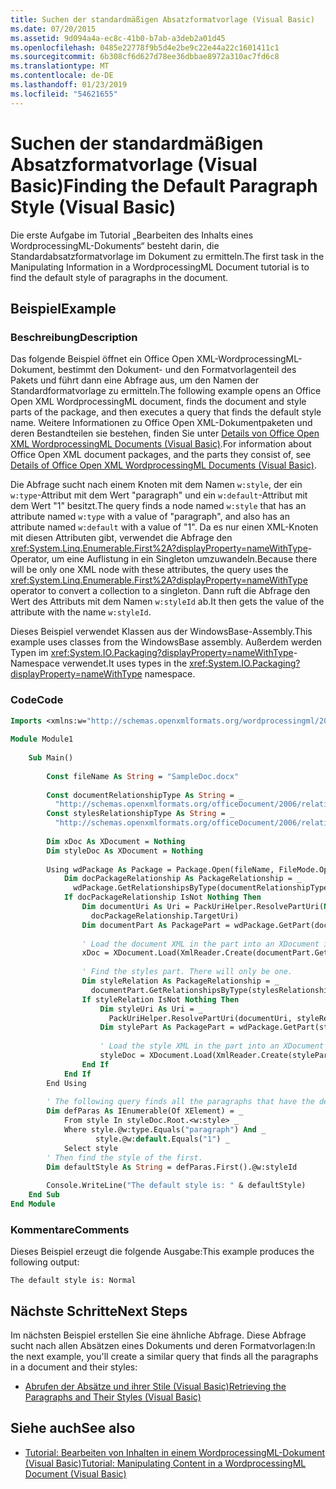 ```yaml
---
title: Suchen der standardmäßigen Absatzformatvorlage (Visual Basic)
ms.date: 07/20/2015
ms.assetid: 9d094a4a-ec8c-41b0-b7ab-a3deb2a01d45
ms.openlocfilehash: 0485e22778f9b5d4e2be9c22e44a22c1601411c1
ms.sourcegitcommit: 6b308cf6d627d78ee36dbbae8972a310ac7fd6c8
ms.translationtype: MT
ms.contentlocale: de-DE
ms.lasthandoff: 01/23/2019
ms.locfileid: "54621655"
---
```

# <a name="finding-the-default-paragraph-style-visual-basic"></a><span data-ttu-id="c4aa0-102">Suchen der standardmäßigen Absatzformatvorlage (Visual Basic)</span><span class="sxs-lookup"><span data-stu-id="c4aa0-102">Finding the Default Paragraph Style (Visual Basic)</span></span>
<span data-ttu-id="c4aa0-103">Die erste Aufgabe im Tutorial „Bearbeiten des Inhalts eines WordprocessingML-Dokuments“ besteht darin, die Standardabsatzformatvorlage im Dokument zu ermitteln.</span><span class="sxs-lookup"><span data-stu-id="c4aa0-103">The first task in the Manipulating Information in a WordprocessingML Document tutorial is to find the default style of paragraphs in the document.</span></span>  
  
## <a name="example"></a><span data-ttu-id="c4aa0-104">Beispiel</span><span class="sxs-lookup"><span data-stu-id="c4aa0-104">Example</span></span>  
  
### <a name="description"></a><span data-ttu-id="c4aa0-105">Beschreibung</span><span class="sxs-lookup"><span data-stu-id="c4aa0-105">Description</span></span>  
 <span data-ttu-id="c4aa0-106">Das folgende Beispiel öffnet ein Office Open XML-WordprocessingML-Dokument, bestimmt den Dokument- und den Formatvorlagenteil des Pakets und führt dann eine Abfrage aus, um den Namen der Standardformatvorlage zu ermitteln.</span><span class="sxs-lookup"><span data-stu-id="c4aa0-106">The following example opens an Office Open XML WordprocessingML document, finds the document and style parts of the package, and then executes a query that finds the default style name.</span></span> <span data-ttu-id="c4aa0-107">Weitere Informationen zu Office Open XML-Dokumentpaketen und deren Bestandteilen sie bestehen, finden Sie unter [Details von Office Open XML WordprocessingML Documents (Visual Basic)](../../../../visual-basic/programming-guide/concepts/linq/details-of-office-open-xml-wordprocessingml-documents.md).</span><span class="sxs-lookup"><span data-stu-id="c4aa0-107">For information about Office Open XML document packages, and the parts they consist of, see [Details of Office Open XML WordprocessingML Documents (Visual Basic)](../../../../visual-basic/programming-guide/concepts/linq/details-of-office-open-xml-wordprocessingml-documents.md).</span></span>  
  
 <span data-ttu-id="c4aa0-108">Die Abfrage sucht nach einem Knoten mit dem Namen `w:style`, der ein `w:type`-Attribut mit dem Wert "paragraph" und ein `w:default`-Attribut mit dem Wert "1" besitzt.</span><span class="sxs-lookup"><span data-stu-id="c4aa0-108">The query finds a node named `w:style` that has an attribute named `w:type` with a value of "paragraph", and also has an attribute named `w:default` with a value of "1".</span></span> <span data-ttu-id="c4aa0-109">Da es nur einen XML-Knoten mit diesen Attributen gibt, verwendet die Abfrage den <xref:System.Linq.Enumerable.First%2A?displayProperty=nameWithType>-Operator, um eine Auflistung in ein Singleton umzuwandeln.</span><span class="sxs-lookup"><span data-stu-id="c4aa0-109">Because there will be only one XML node with these attributes, the query uses the <xref:System.Linq.Enumerable.First%2A?displayProperty=nameWithType> operator to convert a collection to a singleton.</span></span> <span data-ttu-id="c4aa0-110">Dann ruft die Abfrage den Wert des Attributs mit dem Namen `w:styleId` ab.</span><span class="sxs-lookup"><span data-stu-id="c4aa0-110">It then gets the value of the attribute with the name `w:styleId`.</span></span>  
  
 <span data-ttu-id="c4aa0-111">Dieses Beispiel verwendet Klassen aus der <legacyBold>WindowsBase</legacyBold>-Assembly.</span><span class="sxs-lookup"><span data-stu-id="c4aa0-111">This example uses classes from the WindowsBase assembly.</span></span> <span data-ttu-id="c4aa0-112">Außerdem werden Typen im <xref:System.IO.Packaging?displayProperty=nameWithType>-Namespace verwendet.</span><span class="sxs-lookup"><span data-stu-id="c4aa0-112">It uses types in the <xref:System.IO.Packaging?displayProperty=nameWithType> namespace.</span></span>  
  
### <a name="code"></a><span data-ttu-id="c4aa0-113">Code</span><span class="sxs-lookup"><span data-stu-id="c4aa0-113">Code</span></span>  
  
```vb  
Imports <xmlns:w="http://schemas.openxmlformats.org/wordprocessingml/2006/main">  
  
Module Module1  
  
    Sub Main()  
  
        Const fileName As String = "SampleDoc.docx"  
  
        Const documentRelationshipType As String = _  
          "http://schemas.openxmlformats.org/officeDocument/2006/relationships/officeDocument"  
        Const stylesRelationshipType As String = _  
          "http://schemas.openxmlformats.org/officeDocument/2006/relationships/styles"  
  
        Dim xDoc As XDocument = Nothing  
        Dim styleDoc As XDocument = Nothing  
  
        Using wdPackage As Package = Package.Open(fileName, FileMode.Open, FileAccess.Read)  
            Dim docPackageRelationship As PackageRelationship = _  
              wdPackage.GetRelationshipsByType(documentRelationshipType).FirstOrDefault()  
            If docPackageRelationship IsNot Nothing Then  
                Dim documentUri As Uri = PackUriHelper.ResolvePartUri(New Uri("/", UriKind.Relative), _  
                  docPackageRelationship.TargetUri)  
                Dim documentPart As PackagePart = wdPackage.GetPart(documentUri)  
  
                ' Load the document XML in the part into an XDocument instance.  
                xDoc = XDocument.Load(XmlReader.Create(documentPart.GetStream()))  
  
                ' Find the styles part. There will only be one.  
                Dim styleRelation As PackageRelationship = _  
                  documentPart.GetRelationshipsByType(stylesRelationshipType).FirstOrDefault()  
                If styleRelation IsNot Nothing Then  
                    Dim styleUri As Uri = _  
                      PackUriHelper.ResolvePartUri(documentUri, styleRelation.TargetUri)  
                    Dim stylePart As PackagePart = wdPackage.GetPart(styleUri)  
  
                    ' Load the style XML in the part into an XDocument instance.  
                    styleDoc = XDocument.Load(XmlReader.Create(stylePart.GetStream()))  
                End If  
            End If  
        End Using  
  
        ' The following query finds all the paragraphs that have the default style.  
        Dim defParas As IEnumerable(Of XElement) = _  
            From style In styleDoc.Root.<w:style> _  
            Where style.@w:type.Equals("paragraph") And _  
                   style.@w:default.Equals("1") _  
            Select style  
        ' Then find the style of the first.  
        Dim defaultStyle As String = defParas.First().@w:styleId  
  
        Console.WriteLine("The default style is: " & defaultStyle)  
    End Sub  
End Module  
```  
  
### <a name="comments"></a><span data-ttu-id="c4aa0-114">Kommentare</span><span class="sxs-lookup"><span data-stu-id="c4aa0-114">Comments</span></span>  
 <span data-ttu-id="c4aa0-115">Dieses Beispiel erzeugt die folgende Ausgabe:</span><span class="sxs-lookup"><span data-stu-id="c4aa0-115">This example produces the following output:</span></span>  
  
```  
The default style is: Normal  
```  
  
## <a name="next-steps"></a><span data-ttu-id="c4aa0-116">Nächste Schritte</span><span class="sxs-lookup"><span data-stu-id="c4aa0-116">Next Steps</span></span>  
 <span data-ttu-id="c4aa0-117">Im nächsten Beispiel erstellen Sie eine ähnliche Abfrage. Diese Abfrage sucht nach allen Absätzen eines Dokuments und deren Formatvorlagen:</span><span class="sxs-lookup"><span data-stu-id="c4aa0-117">In the next example, you'll create a similar query that finds all the paragraphs in a document and their styles:</span></span>  
  
-   [<span data-ttu-id="c4aa0-118">Abrufen der Absätze und ihrer Stile (Visual Basic)</span><span class="sxs-lookup"><span data-stu-id="c4aa0-118">Retrieving the Paragraphs and Their Styles (Visual Basic)</span></span>](../../../../visual-basic/programming-guide/concepts/linq/retrieving-the-paragraphs-and-their-styles.md)  
  
## <a name="see-also"></a><span data-ttu-id="c4aa0-119">Siehe auch</span><span class="sxs-lookup"><span data-stu-id="c4aa0-119">See also</span></span>
- [<span data-ttu-id="c4aa0-120">Tutorial: Bearbeiten von Inhalten in einem WordprocessingML-Dokument (Visual Basic)</span><span class="sxs-lookup"><span data-stu-id="c4aa0-120">Tutorial: Manipulating Content in a WordprocessingML Document (Visual Basic)</span></span>](../../../../visual-basic/programming-guide/concepts/linq/tutorial-manipulating-content-in-a-wordprocessingml-document.md)

